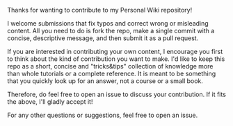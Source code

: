 Thanks for wanting to contribute to my Personal Wiki repository!

I welcome submissions that fix typos and correct wrong or misleading content. All you need to do is fork the repo, make a single commit with a concise, descriptive message, and then submit it as a pull request.

If you are interested in contributing your own content, I encourage you first to think about the kind of contribution you want to make. I'd like to keep this repo as a short, concise and "tricks&tips" collection of knowledge more than whole tutorials or a complete reference. It is meant to be something that you quickly look up for an answer, not a course or a small book.

Therefore, do feel free to open an issue to discuss your contribution. If it fits the above, I'll gladly accept it!

For any other questions or suggestions, feel free to open an issue.
